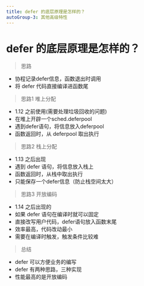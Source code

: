 ```yaml
---
title: defer 的底层原理是怎样的？
autoGroup-3: 其他高级特性
---
```


# defer 的底层原理是怎样的？

> 思路

- 协程记录defer信息，函数退出时调用
- 将 defer 代码直接编译进函数尾

> 思路1 堆上分配

- 1.12 之前使用(需要处理垃圾回收的问题)
- 在堆上开辟一个sched.deferpool
- 遇到defer语句，将信息放入deferpool
- 函数返回时，从 deferpool 取出执行

> 思路2 栈上分配

- 1.13 之后出现
- 遇到 defer 语句，将信息放入栈上
- 函数返回时，从栈中取出执行
- 只能保存一个defer信息（防止栈空间太大）

> 思路3 开放编码

- 1.14 之后出现的
- 如果 defer 语句在编译时就可以固定
- 直接改写用户代码，defer语句放入函数末尾
- 效率最高，代码改动最小
- 需要在编译时触发，触发条件比较难

> 总结

- defer 可以方便业务的编写
- defer 有两种思路，三种实现
- 性能最高的是开放编码